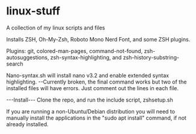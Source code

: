 # linux-stuff
A collection of my linux scripts and files

Installs ZSH, Oh-My-Zsh, Roboto Mono Nerd Font, and some ZSH plugins.

Plugins: git, colored-man-pages, command-not-found, zsh-autosuggestions, zsh-syntax-highlighting, and zsh-history-substring-search

Nano-syntax.sh will install nano v3.2 and enable extended syntax highlighting.  --Currently broken, the final command works but two of the installed files will have errors.  Just comment out the lines in each file.

---Install---
Clone the repo, and run the include script, zshsetup.sh

If you are running a non-Ubuntu/Debian distribution you will need to manually install the applications in the "sudo apt install" command, if not already installed.
